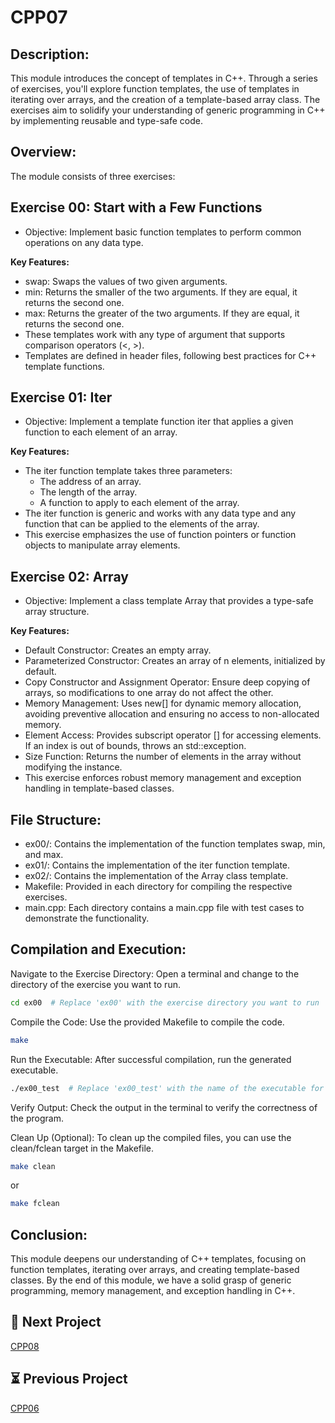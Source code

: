 # CPP07


## Description:

This module introduces the concept of templates in C++. Through a series of exercises, you'll explore function templates, the use of templates in iterating over arrays, and the creation of a template-based array class. The exercises aim to solidify your understanding of generic programming in C++ by implementing reusable and type-safe code.
## Overview:

The module consists of three exercises:

## Exercise 00: Start with a Few Functions
- Objective: Implement basic function templates to perform common operations on any data type.
  
**Key Features:**
- swap: Swaps the values of two given arguments.
- min: Returns the smaller of the two arguments. If they are equal, it returns the second one.
- max: Returns the greater of the two arguments. If they are equal, it returns the second one.
- These templates work with any type of argument that supports comparison operators (<, >).
- Templates are defined in header files, following best practices for C++ template functions.
## Exercise 01: Iter
- Objective: Implement a template function iter that applies a given function to each element of an array.
  
**Key Features:**
- The iter function template takes three parameters:
  - The address of an array.
  - The length of the array.
  - A function to apply to each element of the array.
- The iter function is generic and works with any data type and any function that can be applied to the elements of the array.
- This exercise emphasizes the use of function pointers or function objects to manipulate array elements.

## Exercise 02: Array
- Objective: Implement a class template Array that provides a type-safe array structure.

**Key Features:**
- Default Constructor: Creates an empty array.
- Parameterized Constructor: Creates an array of n elements, initialized by default.
- Copy Constructor and Assignment Operator: Ensure deep copying of arrays, so modifications to one array do not affect the other.
- Memory Management: Uses new[] for dynamic memory allocation, avoiding preventive allocation and ensuring no access to non-allocated memory.
- Element Access: Provides subscript operator [] for accessing elements. If an index is out of bounds, throws an std::exception.
- Size Function: Returns the number of elements in the array without modifying the instance.
- This exercise enforces robust memory management and exception handling in template-based classes.

## File Structure: 
- ex00/: Contains the implementation of the function templates swap, min, and max.
- ex01/: Contains the implementation of the iter function template.
- ex02/: Contains the implementation of the Array class template.
- Makefile: Provided in each directory for compiling the respective exercises.
- main.cpp: Each directory contains a main.cpp file with test cases to demonstrate the functionality.

## Compilation and Execution:

Navigate to the Exercise Directory: Open a terminal and change to the directory of the exercise you want to run.
 ```bash
cd ex00  # Replace 'ex00' with the exercise directory you want to run
```
Compile the Code: Use the provided Makefile to compile the code.
 ```bash
make
```
Run the Executable: After successful compilation, run the generated executable.
```bash
./ex00_test  # Replace 'ex00_test' with the name of the executable for the exercise
```
Verify Output: Check the output in the terminal to verify the correctness of the program.
   
Clean Up (Optional): To clean up the compiled files, you can use the clean/fclean target in the Makefile.
 ```bash
make clean
```
or 
 ```bash
make fclean
```

## Conclusion:

This module deepens our understanding of C++ templates, focusing on function templates, iterating over arrays, and creating template-based classes. By the end of this module, we have a solid grasp of generic programming, memory management, and exception handling in C++.

## 🚀 Next Project

[CPP08](https://github.com/adhaka-afk/CPP08)

## ⏳ Previous Project

[CPP06](https://github.com/adhaka-afk/CPP06)



